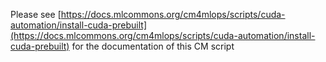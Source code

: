 Please see [https://docs.mlcommons.org/cm4mlops/scripts/cuda-automation/install-cuda-prebuilt](https://docs.mlcommons.org/cm4mlops/scripts/cuda-automation/install-cuda-prebuilt) for the documentation of this CM script
